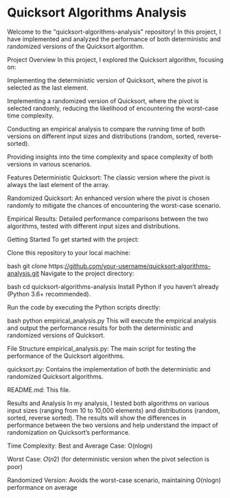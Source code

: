 # Quicksort Algorithms Analysis
Welcome to the "quicksort-algorithms-analysis" repository! In this project, I have implemented and analyzed the performance of both deterministic and randomized versions of the Quicksort algorithm.

Project Overview
In this project, I explored the Quicksort algorithm, focusing on:

Implementing the deterministic version of Quicksort, where the pivot is selected as the last element.

Implementing a randomized version of Quicksort, where the pivot is selected randomly, reducing the likelihood of encountering the worst-case time complexity.

Conducting an empirical analysis to compare the running time of both versions on different input sizes and distributions (random, sorted, reverse-sorted).

Providing insights into the time complexity and space complexity of both versions in various scenarios.

Features
Deterministic Quicksort: The classic version where the pivot is always the last element of the array.

Randomized Quicksort: An enhanced version where the pivot is chosen randomly to mitigate the chances of encountering the worst-case scenario.

Empirical Results: Detailed performance comparisons between the two algorithms, tested with different input sizes and distributions.

Getting Started
To get started with the project:

Clone this repository to your local machine:

bash
git clone https:[//github.com/your-username/quicksort-algorithms-analysis.git](https://github.com/nkannekanti38720/quicksort-algorithms-analysis)
Navigate to the project directory:

bash
cd quicksort-algorithms-analysis
Install Python if you haven’t already (Python 3.6+ recommended).

Run the code by executing the Python scripts directly:

bash
python empirical_analysis.py
This will execute the empirical analysis and output the performance results for both the deterministic and randomized versions of Quicksort.

File Structure
empirical_analysis.py: The main script for testing the performance of the Quicksort algorithms.

quicksort.py: Contains the implementation of both the deterministic and randomized Quicksort algorithms.

README.md: This file.

Results and Analysis
In my analysis, I tested both algorithms on various input sizes (ranging from 10 to 10,000 elements) and distributions (random, sorted, reverse sorted). The results will show the differences in performance between the two versions and help understand the impact of randomization on Quicksort’s performance.

Time Complexity:
Best and Average Case: 
O(nlogn)

Worst Case: 
𝑂(𝑛2)
 (for deterministic version when the pivot selection is poor)

Randomized Version: Avoids the worst-case scenario, maintaining O(nlogn) performance on average
